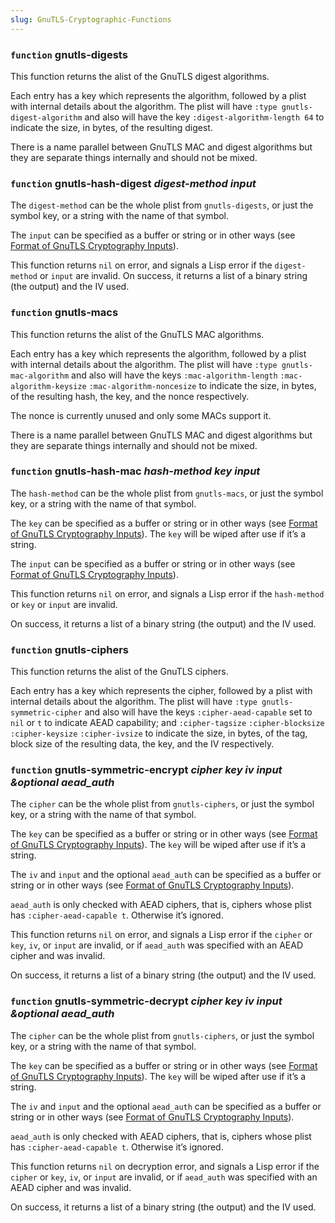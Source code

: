 ```yaml
---
slug: GnuTLS-Cryptographic-Functions
---
```


### <span className="tag function">`function`</span> **gnutls-digests**

This function returns the alist of the GnuTLS digest algorithms.

Each entry has a key which represents the algorithm, followed by a plist with internal details about the algorithm. The plist will have `:type gnutls-digest-algorithm` and also will have the key `:digest-algorithm-length 64` to indicate the size, in bytes, of the resulting digest.

There is a name parallel between GnuTLS MAC and digest algorithms but they are separate things internally and should not be mixed.

### <span className="tag function">`function`</span> **gnutls-hash-digest** *digest-method input*

The `digest-method` can be the whole plist from `gnutls-digests`, or just the symbol key, or a string with the name of that symbol.

The `input` can be specified as a buffer or string or in other ways (see [Format of GnuTLS Cryptography Inputs](Format-of-GnuTLS-Cryptography-Inputs)).

This function returns `nil` on error, and signals a Lisp error if the `digest-method` or `input` are invalid. On success, it returns a list of a binary string (the output) and the IV used.

### <span className="tag function">`function`</span> **gnutls-macs**

This function returns the alist of the GnuTLS MAC algorithms.

Each entry has a key which represents the algorithm, followed by a plist with internal details about the algorithm. The plist will have `:type gnutls-mac-algorithm` and also will have the keys `:mac-algorithm-length` `:mac-algorithm-keysize` `:mac-algorithm-noncesize` to indicate the size, in bytes, of the resulting hash, the key, and the nonce respectively.

The nonce is currently unused and only some MACs support it.

There is a name parallel between GnuTLS MAC and digest algorithms but they are separate things internally and should not be mixed.

### <span className="tag function">`function`</span> **gnutls-hash-mac** *hash-method key input*

The `hash-method` can be the whole plist from `gnutls-macs`, or just the symbol key, or a string with the name of that symbol.

The `key` can be specified as a buffer or string or in other ways (see [Format of GnuTLS Cryptography Inputs](Format-of-GnuTLS-Cryptography-Inputs)). The `key` will be wiped after use if it’s a string.

The `input` can be specified as a buffer or string or in other ways (see [Format of GnuTLS Cryptography Inputs](Format-of-GnuTLS-Cryptography-Inputs)).

This function returns `nil` on error, and signals a Lisp error if the `hash-method` or `key` or `input` are invalid.

On success, it returns a list of a binary string (the output) and the IV used.

### <span className="tag function">`function`</span> **gnutls-ciphers**

This function returns the alist of the GnuTLS ciphers.

Each entry has a key which represents the cipher, followed by a plist with internal details about the algorithm. The plist will have `:type gnutls-symmetric-cipher` and also will have the keys `:cipher-aead-capable` set to `nil` or `t` to indicate AEAD capability; and `:cipher-tagsize` `:cipher-blocksize` `:cipher-keysize` `:cipher-ivsize` to indicate the size, in bytes, of the tag, block size of the resulting data, the key, and the IV respectively.

### <span className="tag function">`function`</span> **gnutls-symmetric-encrypt** *cipher key iv input \&optional aead\_auth*

The `cipher` can be the whole plist from `gnutls-ciphers`, or just the symbol key, or a string with the name of that symbol.

The `key` can be specified as a buffer or string or in other ways (see [Format of GnuTLS Cryptography Inputs](Format-of-GnuTLS-Cryptography-Inputs)). The `key` will be wiped after use if it’s a string.

The `iv` and `input` and the optional `aead_auth` can be specified as a buffer or string or in other ways (see [Format of GnuTLS Cryptography Inputs](Format-of-GnuTLS-Cryptography-Inputs)).

`aead_auth` is only checked with AEAD ciphers, that is, ciphers whose plist has `:cipher-aead-capable t`. Otherwise it’s ignored.

This function returns `nil` on error, and signals a Lisp error if the `cipher` or `key`, `iv`, or `input` are invalid, or if `aead_auth` was specified with an AEAD cipher and was invalid.

On success, it returns a list of a binary string (the output) and the IV used.

### <span className="tag function">`function`</span> **gnutls-symmetric-decrypt** *cipher key iv input \&optional aead\_auth*

The `cipher` can be the whole plist from `gnutls-ciphers`, or just the symbol key, or a string with the name of that symbol.

The `key` can be specified as a buffer or string or in other ways (see [Format of GnuTLS Cryptography Inputs](Format-of-GnuTLS-Cryptography-Inputs)). The `key` will be wiped after use if it’s a string.

The `iv` and `input` and the optional `aead_auth` can be specified as a buffer or string or in other ways (see [Format of GnuTLS Cryptography Inputs](Format-of-GnuTLS-Cryptography-Inputs)).

`aead_auth` is only checked with AEAD ciphers, that is, ciphers whose plist has `:cipher-aead-capable t`. Otherwise it’s ignored.

This function returns `nil` on decryption error, and signals a Lisp error if the `cipher` or `key`, `iv`, or `input` are invalid, or if `aead_auth` was specified with an AEAD cipher and was invalid.

On success, it returns a list of a binary string (the output) and the IV used.
